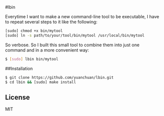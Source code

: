 #lbin

Everytime I want to make a new command-line tool to be executable, I have to repeat several steps to it like the following: 

```bash
[sudo] chmod +x bin/mytool
[sudo] ln -s path/to/your/tool/bin/mytool /usr/local/bin/mytool
```
So verbose. So I built this small tool to combine them into just one command and in a more convenient way:  

```bash
$ [sudo] lbin bin/mytool 
```
 
##Installation

```bash
$ git clone https://github.com/yuanchuan/lbin.git
$ cd lbin && [sudo] make install
```

## License
MIT

